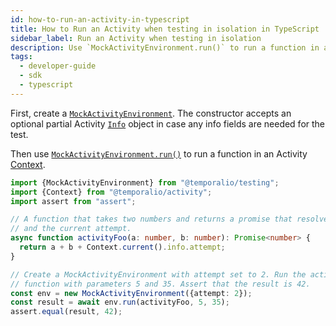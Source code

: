 ```yaml
---
id: how-to-run-an-activity-in-typescript
title: How to Run an Activity when testing in isolation in TypeScript
sidebar_label: Run an Activity when testing in isolation
description: Use `MockActivityEnvironment.run()` to run a function in an Activity Context.
tags:
  - developer-guide
  - sdk
  - typescript
---
```


First, create a [`MockActivityEnvironment`](https://typescript.temporal.io/api/classes/testing.MockActivityEnvironment).
The constructor accepts an optional partial Activity [`Info`](https://typescript.temporal.io/api/classes/activity.Info) object in case any info fields are needed for the test.

Then use [`MockActivityEnvironment.run()`](https://typescript.temporal.io/api/classes/testing.MockActivityEnvironment#run) to run a function in an Activity [Context](https://typescript.temporal.io/api/classes/activity.Context).

```ts
import {MockActivityEnvironment} from "@temporalio/testing";
import {Context} from "@temporalio/activity";
import assert from "assert";

// A function that takes two numbers and returns a promise that resolves to the sum of the two numbers
// and the current attempt.
async function activityFoo(a: number, b: number): Promise<number> {
  return a + b + Context.current().info.attempt;
}

// Create a MockActivityEnvironment with attempt set to 2. Run the activityFoo
// function with parameters 5 and 35. Assert that the result is 42.
const env = new MockActivityEnvironment({attempt: 2});
const result = await env.run(activityFoo, 5, 35);
assert.equal(result, 42);
```
